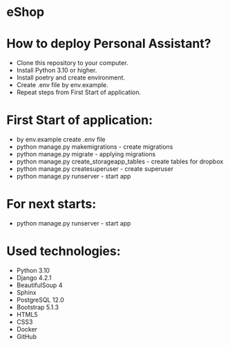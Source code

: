 # eShop

# How to deploy Personal Assistant?
- Clone this repository to your computer.
- Install Python 3.10 or higher.
- Install poetry and create environment.
- Create .env file by env.example.
- Repeat steps from First Start of application.


# First Start of application:
- by env.example create .env file
- python manage.py makemigrations  - create migrations
- python manage.py migrate - applying migrations
- python manage.py create_storageapp_tables - create tables for dropbox
- python manage.py createsuperuser - create superuser
- python manage.py runserver - start app

# For next starts:
- python manage.py runserver - start app
  
# Used technologies:
- Python 3.10
- Django 4.2.1
- BeautifulSoup 4
- Sphinx
- PostgreSQL 12.0
- Bootstrap 5.1.3
- HTML5
- CSS3
- Docker
- GitHub
